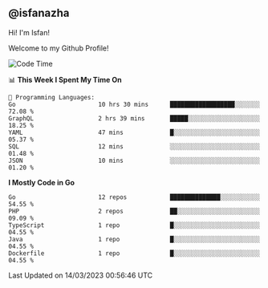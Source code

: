## @isfanazha

Hi! I'm Isfan!

Welcome to my Github Profile!

<!--START_SECTION:waka-->
![Code Time](http://img.shields.io/badge/Code%20Time-2%2C431%20hrs%2036%20mins-blue)

📊 **This Week I Spent My Time On** 

```text
💬 Programming Languages: 
Go                       10 hrs 30 mins      ██████████████████░░░░░░░   72.08 % 
GraphQL                  2 hrs 39 mins       █████░░░░░░░░░░░░░░░░░░░░   18.25 % 
YAML                     47 mins             █░░░░░░░░░░░░░░░░░░░░░░░░   05.37 % 
SQL                      12 mins             ░░░░░░░░░░░░░░░░░░░░░░░░░   01.48 % 
JSON                     10 mins             ░░░░░░░░░░░░░░░░░░░░░░░░░   01.20 % 
```

**I Mostly Code in Go** 

```text
Go                       12 repos            ██████████████░░░░░░░░░░░   54.55 % 
PHP                      2 repos             ██░░░░░░░░░░░░░░░░░░░░░░░   09.09 % 
TypeScript               1 repo              █░░░░░░░░░░░░░░░░░░░░░░░░   04.55 % 
Java                     1 repo              █░░░░░░░░░░░░░░░░░░░░░░░░   04.55 % 
Dockerfile               1 repo              █░░░░░░░░░░░░░░░░░░░░░░░░   04.55 % 
```




 Last Updated on 14/03/2023 00:56:46 UTC
<!--END_SECTION:waka-->

<!--
**isfanazha/isfanazha** is a ✨ _special_ ✨ repository because its `README.md` (this file) appears on your GitHub profile.

Here are some ideas to get you started:

- 🔭 I’m currently working on ...
- 🌱 I’m currently learning ...
- 👯 I’m looking to collaborate on ...
- 🤔 I’m looking for help with ...
- 💬 Ask me about ...
- 📫 How to reach me: ...
- 😄 Pronouns: ...
- ⚡ Fun fact: ...
-->


